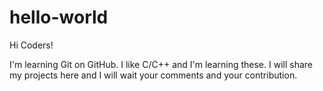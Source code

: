 # hello-world

Hi Coders!

I'm learning Git on GitHub. I like C/C++ and I'm learning these.
I will share my projects here and I will wait your comments and your contribution.
